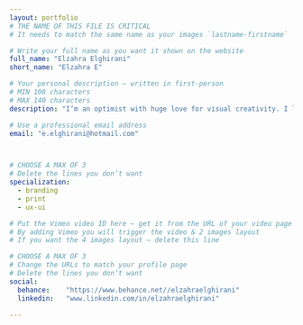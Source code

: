 ```yaml
---
layout: portfolio
# THE NAME OF THIS FILE IS CRITICAL
# It needs to match the same name as your images `lastname-firstname`

# Write your full name as you want it shown on the website
full_name: "Elzahra Elghirani"
short_name: "Elzahra E"

# Your personal description — written in first-person
# MIN 100 characters
# MAX 140 characters
description: "I’m an optimist with huge love for visual creativity. I love fashion, reading, comedy, science, a sprinkle of philosophy and a whole lot of coffee! I also enjoy romantic walks to the fridge."

# Use a professional email address
email: "e.elghirani@hotmail.com"



# CHOOSE A MAX OF 3
# Delete the lines you don’t want
specialization:
  - branding
  - print
  - ux-ui

# Put the Vimeo video ID here — get it from the URL of your video page
# By adding Vimeo you will trigger the video & 2 images layout
# If you want the 4 images layout — delete this line

# CHOOSE A MAX OF 3
# Change the URLs to match your profile page
# Delete the lines you don’t want
social:
  behance:    "https://www.behance.net//elzahraelghirani"
  linkedin:   "www.linkedin.com/in/elzahraelghirani"

---
```

